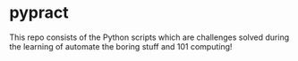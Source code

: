 # pypract
This repo consists of the Python scripts which are challenges solved during the learning of automate the boring stuff and 101 computing!
